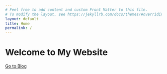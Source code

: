 ```yaml
---
# Feel free to add content and custom Front Matter to this file.
# To modify the layout, see https://jekyllrb.com/docs/themes/#overriding-theme-defaults
layout: default
title: Home
permalink: /
---
```


<div class="home">
    <h1>Welcome to My Website</h1>
    <p></p>
    <a href="{{ '/blog/' | relative_url }}">Go to Blog</a>
</div>
